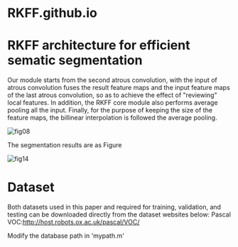 # RKFF.github.io
# RKFF architecture for efficient sematic segmentation 
Our module starts from the second atrous convolution, with the input of atrous convolution fuses the result feature maps and the input feature maps of the last atrous convolution, so as to achieve the effect of "reviewing" local features. In addition, the RKFF core module also performs average pooling all the input. Finally, for the purpose of keeping the size of the feature maps, the billinear interpolation is followed the average pooling.

![fig08](https://user-images.githubusercontent.com/107088415/221349920-ac18e353-053b-4de1-90ec-4d1e197d68c2.jpg)

The segmentation results are as Figure

![fig14](https://user-images.githubusercontent.com/107088415/221349928-533c1eee-8516-4b9f-860b-79e93ab3ef21.jpg)

# Dataset
Both datasets used in this paper and required for training, validation, and testing can be downloaded directly from the dataset websites below:
Pascal VOC:http://host.robots.ox.ac.uk/pascal/VOC/

Modify the database path in 'mypath.m'
